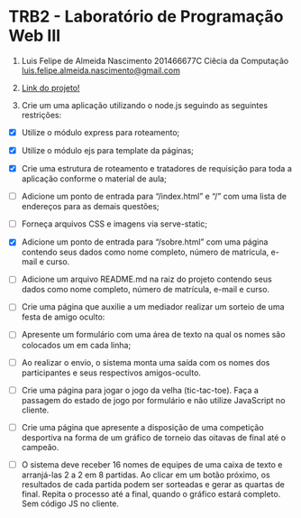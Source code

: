 # TRB2 - Laboratório de Programação Web III
1. Luis Felipe de Almeida Nascimento 201466677C
   Ciêcia da Computação
   luis.felipe.almeida.nascimento@gmail.com 

2. [Link do projeto!](https://trab1-web3-luisfelipe.herokuapp.com/)

3. Crie um uma aplicação utilizando o node.js seguindo as seguintes restrições:

- [x] Utilize o módulo express para roteamento;
- [x] Utilize o módulo ejs para template da páginas;
- [x] Crie uma estrutura de roteamento e tratadores de requisição para toda a aplicação conforme o material de aula;
- [ ] Adicione um ponto de entrada para “/index.html” e “/” com uma lista de endereços para as demais questões;
- [ ] Forneça arquivos CSS e imagens via serve-static;
- [x] Adicione um ponto de entrada para “/sobre.html” com uma página contendo seus dados como nome completo, número de matrícula, e-mail e curso.
- [ ] Adicione um arquivo README.md na raiz do projeto contendo seus dados como nome completo, número de matrícula, e-mail e curso.
- [ ] Crie uma página que auxilie a um mediador realizar um sorteio de uma festa de amigo oculto:
- [ ] Apresente um formulário com uma área de texto na qual os nomes são colocados um em cada linha;
- [ ] Ao realizar o envio, o sistema monta uma saída com os nomes dos participantes e seus respectivos amigos-oculto.
- [ ] Crie uma página para jogar o jogo da velha (tic-tac-toe). Faça a passagem do estado de jogo por formulário e não utilize JavaScript no cliente.
- [ ] Crie uma página que apresente a disposição de uma competição desportiva na forma de um gráfico de torneio das oitavas de final até o campeão. 
- [ ] O sistema deve receber 16 nomes de equipes de uma caixa de texto e arranjá-las 2 a 2 em 8 partidas. Ao clicar em um botão  próximo, os resultados de cada partida podem ser sorteadas e gerar as quartas de final. Repita o processo até a final, quando o gráfico estará completo. Sem código JS no cliente. 

